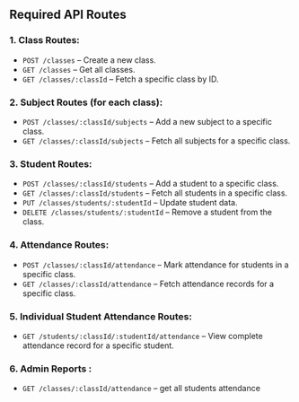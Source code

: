 ## Required API Routes

### 1. Class Routes:
- `POST /classes` – Create a new class.
- `GET /classes` – Get all classes.
- `GET /classes/:classId` – Fetch a specific class by ID.

### 2. Subject Routes (for each class):
- `POST /classes/:classId/subjects` – Add a new subject to a specific class.
- `GET /classes/:classId/subjects` – Fetch all subjects for a specific class.

### 3. Student Routes:
- `POST /classes/:classId/students` – Add a student to a specific class.
- `GET /classes/:classId/students` – Fetch all students in a specific class.
- `PUT /classes/students/:studentId` – Update student data.
- `DELETE /classes/students/:studentId` – Remove a student from the class.

### 4. Attendance Routes:
- `POST /classes/:classId/attendance` – Mark attendance for students in a specific class.
- `GET /classes/:classId/attendance` – Fetch attendance records for a specific class.

### 5. Individual Student Attendance Routes:
- `GET /students/:classId/:studentId/attendance` – View complete attendance record for a specific student.


### 6. Admin Reports :
- `GET /classes/:classId/attendance` – get all students attendance
